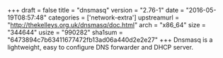 +++
draft = false
title = "dnsmasq"
version = "2.76-1"
date = "2016-05-19T08:57:48"
categories = ['network-extra']
upstreamurl = "http://thekelleys.org.uk/dnsmasq/doc.html"
arch = "x86_64"
size = "344644"
usize = "990282"
sha1sum = "6473894c7b63411677472fb13ad06a440d2e2e27"
+++
Dnsmasq is a lightweight, easy to configure DNS forwarder and DHCP server.